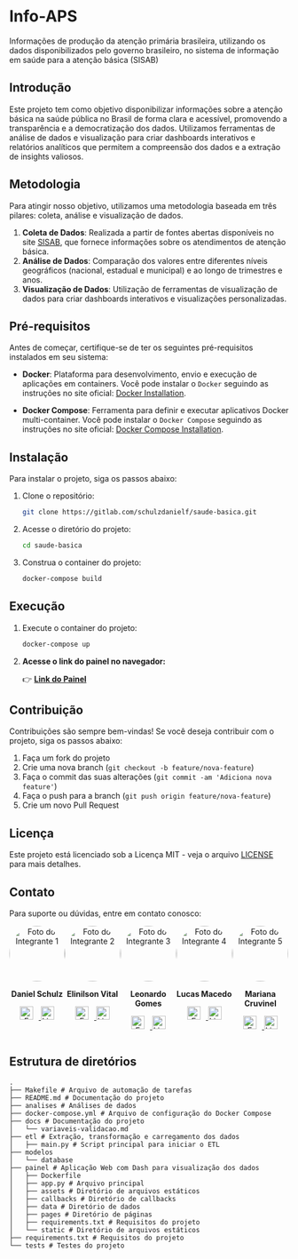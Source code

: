 # Info-APS
Informações de produção da atenção primária brasileira, utilizando os dados disponibilizados pelo governo brasileiro, no sistema de informação em saúde para a atenção básica (SISAB)

## Introdução

Este projeto tem como objetivo disponibilizar informações sobre a atenção básica na saúde pública no Brasil de forma clara e acessível, promovendo a transparência e a democratização dos dados. Utilizamos ferramentas de análise de dados e visualização para criar dashboards interativos e relatórios analíticos que permitem a compreensão dos dados e a extração de insights valiosos.


## Metodologia
Para atingir nosso objetivo, utilizamos uma metodologia baseada em três pilares: coleta, análise e visualização de dados.

1. **Coleta de Dados**: Realizada a partir de fontes abertas disponíveis no site [SISAB](https://sisab.saude.gov.br/), que fornece informações sobre os atendimentos de atenção básica.
2. **Análise de Dados**: Comparação dos valores entre diferentes níveis geográficos (nacional, estadual e municipal) e ao longo de trimestres e anos.
3. **Visualização de Dados**: Utilização de ferramentas de visualização de dados para criar dashboards interativos e visualizações personalizadas.


## Pré-requisitos
Antes de começar, certifique-se de ter os seguintes pré-requisitos instalados em seu sistema:

- **Docker**: Plataforma para desenvolvimento, envio e execução de aplicações em containers. Você pode instalar o `Docker` seguindo as instruções no site oficial: [Docker Installation](https://docs.docker.com/get-docker/).

- **Docker Compose**: Ferramenta para definir e executar aplicativos Docker multi-container. Você pode instalar o `Docker Compose` seguindo as instruções no site oficial: [Docker Compose Installation](https://docs.docker.com/compose/install/).

## Instalação

Para instalar o projeto, siga os passos abaixo:

1. Clone o repositório:
   ```sh
   git clone https://gitlab.com/schulzdanielf/saude-basica.git
    ```

2. Acesse o diretório do projeto:
    ```sh
    cd saude-basica
    ```

3. Construa o container do projeto:
    ```sh
    docker-compose build
    ```

## Execução

1. Execute o container do projeto:
    ```sh
    docker-compose up
    ```

2. **Acesse o link do painel no navegador:**

    👉 [**Link do Painel**](http://localhost:8000)
    
## Contribuição

Contribuições são sempre bem-vindas! Se você deseja contribuir com o projeto, siga os passos abaixo:

1. Faça um fork do projeto
2. Crie uma nova branch (`git checkout -b feature/nova-feature`)
3. Faça o commit das suas alterações (`git commit -am 'Adiciona nova feature'`)
4. Faça o push para a branch (`git push origin feature/nova-feature`)
5. Crie um novo Pull Request

## Licença

Este projeto está licenciado sob a Licença MIT - veja o arquivo [LICENSE](LICENSE) para mais detalhes.

## Contato

Para suporte ou dúvidas, entre em contato conosco:


<div style="display: flex; justify-content: space-around;"> <div style="text-align: center;"> <img src="painel/assets/daniel.png" alt="Foto do Integrante 1" style="border-radius: 50%; width: 100px;"> <p><strong>Daniel Schulz</strong></p> <p> <a href="mailto:danielfs0@hotmail.com"> <img src="painel/assets/email.png" alt="Email" style="width: 24px; margin-right: 10px;"> </a> <a href="https://www.linkedin.com/in/daniel-schulz-ab59a0150/ "> <img src="painel/assets/linkedin.png" alt="LinkedIn" style="width: 24px;"> </a> </p> </div> <div style="text-align: center;"> <img src="painel/assets/vital.png" alt="Foto do Integrante 2" style="border-radius: 50%; width: 100px;"> <p><strong>Elinilson Vital</strong></p> <p> <a href="mailto:vital@usp.br"> <img src="painel/assets/email.png" alt="Email" style="width: 24px; margin-right: 10px;"> </a> <a href="https://www.linkedin.com/in/elinilson-vital-437b81/ "> <img src="painel/assets/linkedin.png" alt="LinkedIn" style="width: 24px;"> </a> </p> </div> <div style="text-align: center;"> <img src="painel/assets/leonardo.png" alt="Foto do Integrante 3" style="border-radius: 50%; width: 100px;"> <p><strong>Leonardo Gomes</strong></p> <p> <a href="mailto:leonardogomes@ime.usp.br"> <img src="painel/assets/email.png" alt="Email" style="width: 24px; margin-right: 10px;"> </a> <a href="https://www.linkedin.com/in/leosilvagomes/"> <img src="painel/assets/linkedin.png" alt="LinkedIn" style="width: 24px;"> </a> </p> </div> <div style="text-align: center;"> <img src="painel/assets/lucas.png" alt="Foto do Integrante 4" style="border-radius: 50%; width: 100px;"> <p><strong>Lucas Macedo</strong></p> <p> <a href="mailto:lucnunmacedo@usp.br "> <img src="painel/assets/email.png" alt="Email" style="width: 24px; margin-right: 10px;"> </a> <a href="https://www.linkedin.com/in/lucnun/"> <img src="painel/assets/linkedin.png" alt="LinkedIn" style="width: 24px;"> </a> </p> </div> <div style="text-align: center;"> <img src="painel/assets/mariana.png" alt="Foto do Integrante 5" style="border-radius: 50%; width: 100px;"> <p><strong>Mariana Cruvinel</strong></p> <p> <a href="mailto:mariana.valerio2@hotmail.com"> <img src="painel/assets/email.png" alt="Email" style="width: 24px; margin-right: 10px;"> </a> <a href="https://www.linkedin.com/in/mariana-cruvinel/"> <img src="painel/assets/linkedin.png" alt="LinkedIn" style="width: 24px;"> </a> </p> </div> </div>


## Estrutura de diretórios
```
.
├── Makefile # Arquivo de automação de tarefas
├── README.md # Documentação do projeto
├── analises # Análises de dados
├── docker-compose.yml # Arquivo de configuração do Docker Compose
├── docs # Documentação do projeto
│   └── variaveis-validacao.md
├── etl # Extração, transformação e carregamento dos dados
│   ├── main.py # Script principal para iniciar o ETL
├── modelos
│   └── database
├── painel # Aplicação Web com Dash para visualização dos dados
│   ├── Dockerfile
│   ├── app.py # Arquivo principal
│   ├── assets # Diretório de arquivos estáticos
│   ├── callbacks # Diretório de callbacks
│   ├── data # Diretório de dados
│   ├── pages # Diretório de páginas
│   ├── requirements.txt # Requisitos do projeto
│   └── static # Diretório de arquivos estáticos
├── requirements.txt # Requisitos do projeto
└── tests # Testes do projeto
```
